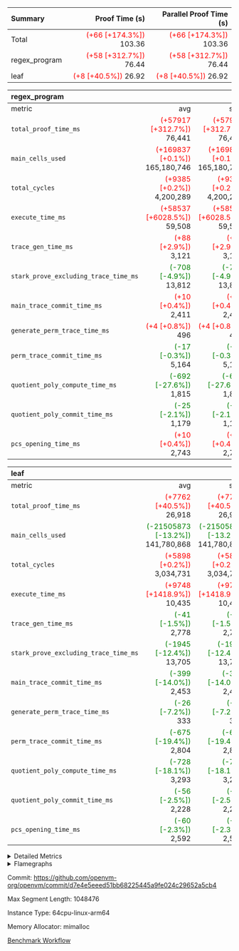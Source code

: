 | Summary | Proof Time (s) | Parallel Proof Time (s) |
|:---|---:|---:|
| Total | <span style='color: red'>(+66 [+174.3%])</span> 103.36 | <span style='color: red'>(+66 [+174.3%])</span> 103.36 |
| regex_program | <span style='color: red'>(+58 [+312.7%])</span> 76.44 | <span style='color: red'>(+58 [+312.7%])</span> 76.44 |
| leaf | <span style='color: red'>(+8 [+40.5%])</span> 26.92 | <span style='color: red'>(+8 [+40.5%])</span> 26.92 |


| regex_program |||||
|:---|---:|---:|---:|---:|
|metric|avg|sum|max|min|
| `total_proof_time_ms ` | <span style='color: red'>(+57917 [+312.7%])</span> 76,441 | <span style='color: red'>(+57917 [+312.7%])</span> 76,441 | <span style='color: red'>(+57917 [+312.7%])</span> 76,441 | <span style='color: red'>(+57917 [+312.7%])</span> 76,441 |
| `main_cells_used     ` | <span style='color: red'>(+169837 [+0.1%])</span> 165,180,746 | <span style='color: red'>(+169837 [+0.1%])</span> 165,180,746 | <span style='color: red'>(+169837 [+0.1%])</span> 165,180,746 | <span style='color: red'>(+169837 [+0.1%])</span> 165,180,746 |
| `total_cycles        ` | <span style='color: red'>(+9385 [+0.2%])</span> 4,200,289 | <span style='color: red'>(+9385 [+0.2%])</span> 4,200,289 | <span style='color: red'>(+9385 [+0.2%])</span> 4,200,289 | <span style='color: red'>(+9385 [+0.2%])</span> 4,200,289 |
| `execute_time_ms     ` | <span style='color: red'>(+58537 [+6028.5%])</span> 59,508 | <span style='color: red'>(+58537 [+6028.5%])</span> 59,508 | <span style='color: red'>(+58537 [+6028.5%])</span> 59,508 | <span style='color: red'>(+58537 [+6028.5%])</span> 59,508 |
| `trace_gen_time_ms   ` | <span style='color: red'>(+88 [+2.9%])</span> 3,121 | <span style='color: red'>(+88 [+2.9%])</span> 3,121 | <span style='color: red'>(+88 [+2.9%])</span> 3,121 | <span style='color: red'>(+88 [+2.9%])</span> 3,121 |
| `stark_prove_excluding_trace_time_ms` | <span style='color: green'>(-708 [-4.9%])</span> 13,812 | <span style='color: green'>(-708 [-4.9%])</span> 13,812 | <span style='color: green'>(-708 [-4.9%])</span> 13,812 | <span style='color: green'>(-708 [-4.9%])</span> 13,812 |
| `main_trace_commit_time_ms` | <span style='color: red'>(+10 [+0.4%])</span> 2,411 | <span style='color: red'>(+10 [+0.4%])</span> 2,411 | <span style='color: red'>(+10 [+0.4%])</span> 2,411 | <span style='color: red'>(+10 [+0.4%])</span> 2,411 |
| `generate_perm_trace_time_ms` | <span style='color: red'>(+4 [+0.8%])</span> 496 | <span style='color: red'>(+4 [+0.8%])</span> 496 | <span style='color: red'>(+4 [+0.8%])</span> 496 | <span style='color: red'>(+4 [+0.8%])</span> 496 |
| `perm_trace_commit_time_ms` | <span style='color: green'>(-17 [-0.3%])</span> 5,164 | <span style='color: green'>(-17 [-0.3%])</span> 5,164 | <span style='color: green'>(-17 [-0.3%])</span> 5,164 | <span style='color: green'>(-17 [-0.3%])</span> 5,164 |
| `quotient_poly_compute_time_ms` | <span style='color: green'>(-692 [-27.6%])</span> 1,815 | <span style='color: green'>(-692 [-27.6%])</span> 1,815 | <span style='color: green'>(-692 [-27.6%])</span> 1,815 | <span style='color: green'>(-692 [-27.6%])</span> 1,815 |
| `quotient_poly_commit_time_ms` | <span style='color: green'>(-25 [-2.1%])</span> 1,179 | <span style='color: green'>(-25 [-2.1%])</span> 1,179 | <span style='color: green'>(-25 [-2.1%])</span> 1,179 | <span style='color: green'>(-25 [-2.1%])</span> 1,179 |
| `pcs_opening_time_ms ` | <span style='color: red'>(+10 [+0.4%])</span> 2,743 | <span style='color: red'>(+10 [+0.4%])</span> 2,743 | <span style='color: red'>(+10 [+0.4%])</span> 2,743 | <span style='color: red'>(+10 [+0.4%])</span> 2,743 |

| leaf |||||
|:---|---:|---:|---:|---:|
|metric|avg|sum|max|min|
| `total_proof_time_ms ` | <span style='color: red'>(+7762 [+40.5%])</span> 26,918 | <span style='color: red'>(+7762 [+40.5%])</span> 26,918 | <span style='color: red'>(+7762 [+40.5%])</span> 26,918 | <span style='color: red'>(+7762 [+40.5%])</span> 26,918 |
| `main_cells_used     ` | <span style='color: green'>(-21505873 [-13.2%])</span> 141,780,868 | <span style='color: green'>(-21505873 [-13.2%])</span> 141,780,868 | <span style='color: green'>(-21505873 [-13.2%])</span> 141,780,868 | <span style='color: green'>(-21505873 [-13.2%])</span> 141,780,868 |
| `total_cycles        ` | <span style='color: red'>(+5898 [+0.2%])</span> 3,034,731 | <span style='color: red'>(+5898 [+0.2%])</span> 3,034,731 | <span style='color: red'>(+5898 [+0.2%])</span> 3,034,731 | <span style='color: red'>(+5898 [+0.2%])</span> 3,034,731 |
| `execute_time_ms     ` | <span style='color: red'>(+9748 [+1418.9%])</span> 10,435 | <span style='color: red'>(+9748 [+1418.9%])</span> 10,435 | <span style='color: red'>(+9748 [+1418.9%])</span> 10,435 | <span style='color: red'>(+9748 [+1418.9%])</span> 10,435 |
| `trace_gen_time_ms   ` | <span style='color: green'>(-41 [-1.5%])</span> 2,778 | <span style='color: green'>(-41 [-1.5%])</span> 2,778 | <span style='color: green'>(-41 [-1.5%])</span> 2,778 | <span style='color: green'>(-41 [-1.5%])</span> 2,778 |
| `stark_prove_excluding_trace_time_ms` | <span style='color: green'>(-1945 [-12.4%])</span> 13,705 | <span style='color: green'>(-1945 [-12.4%])</span> 13,705 | <span style='color: green'>(-1945 [-12.4%])</span> 13,705 | <span style='color: green'>(-1945 [-12.4%])</span> 13,705 |
| `main_trace_commit_time_ms` | <span style='color: green'>(-399 [-14.0%])</span> 2,453 | <span style='color: green'>(-399 [-14.0%])</span> 2,453 | <span style='color: green'>(-399 [-14.0%])</span> 2,453 | <span style='color: green'>(-399 [-14.0%])</span> 2,453 |
| `generate_perm_trace_time_ms` | <span style='color: green'>(-26 [-7.2%])</span> 333 | <span style='color: green'>(-26 [-7.2%])</span> 333 | <span style='color: green'>(-26 [-7.2%])</span> 333 | <span style='color: green'>(-26 [-7.2%])</span> 333 |
| `perm_trace_commit_time_ms` | <span style='color: green'>(-675 [-19.4%])</span> 2,804 | <span style='color: green'>(-675 [-19.4%])</span> 2,804 | <span style='color: green'>(-675 [-19.4%])</span> 2,804 | <span style='color: green'>(-675 [-19.4%])</span> 2,804 |
| `quotient_poly_compute_time_ms` | <span style='color: green'>(-728 [-18.1%])</span> 3,293 | <span style='color: green'>(-728 [-18.1%])</span> 3,293 | <span style='color: green'>(-728 [-18.1%])</span> 3,293 | <span style='color: green'>(-728 [-18.1%])</span> 3,293 |
| `quotient_poly_commit_time_ms` | <span style='color: green'>(-56 [-2.5%])</span> 2,228 | <span style='color: green'>(-56 [-2.5%])</span> 2,228 | <span style='color: green'>(-56 [-2.5%])</span> 2,228 | <span style='color: green'>(-56 [-2.5%])</span> 2,228 |
| `pcs_opening_time_ms ` | <span style='color: green'>(-60 [-2.3%])</span> 2,592 | <span style='color: green'>(-60 [-2.3%])</span> 2,592 | <span style='color: green'>(-60 [-2.3%])</span> 2,592 | <span style='color: green'>(-60 [-2.3%])</span> 2,592 |



<details>
<summary>Detailed Metrics</summary>

| group | num_segments | keygen_time_ms | commit_exe_time_ms |
| --- | --- | --- | --- |
| regex_program | 1 | 640 | 44 | 

| group | air_name | quotient_deg | interactions | constraints |
| --- | --- | --- | --- | --- |
| leaf | AccessAdapterAir<2> | 4 | 5 | 12 | 
| leaf | AccessAdapterAir<4> | 4 | 5 | 12 | 
| leaf | AccessAdapterAir<8> | 4 | 5 | 12 | 
| leaf | FriReducedOpeningAir | 4 | 31 | 53 | 
| leaf | NativePoseidon2Air<BabyBearParameters>, 1> | 4 | 176 | 590 | 
| leaf | PhantomAir | 4 | 3 | 4 | 
| leaf | ProgramAir | 1 | 1 | 4 | 
| leaf | VariableRangeCheckerAir | 1 | 1 | 4 | 
| leaf | VmAirWrapper<BranchNativeAdapterAir, BranchEqualCoreAir<1> | 2 | 11 | 23 | 
| leaf | VmAirWrapper<JalNativeAdapterAir, JalCoreAir> | 4 | 7 | 6 | 
| leaf | VmAirWrapper<NativeAdapterAir<2, 0>, PublicValuesCoreAir> | 4 | 11 | 23 | 
| leaf | VmAirWrapper<NativeAdapterAir<2, 1>, FieldArithmeticCoreAir> | 4 | 15 | 23 | 
| leaf | VmAirWrapper<NativeLoadStoreAdapterAir<1>, NativeLoadStoreCoreAir<1> | 4 | 15 | 20 | 
| leaf | VmAirWrapper<NativeLoadStoreAdapterAir<4>, NativeLoadStoreCoreAir<4> | 4 | 15 | 20 | 
| leaf | VmAirWrapper<NativeVectorizedAdapterAir<4>, FieldExtensionCoreAir> | 4 | 15 | 23 | 
| leaf | VmConnectorAir | 4 | 3 | 8 | 
| leaf | VolatileBoundaryAir | 4 | 4 | 16 | 
| regex_program | AccessAdapterAir<16> | 2 | 5 | 14 | 
| regex_program | AccessAdapterAir<2> | 2 | 5 | 14 | 
| regex_program | AccessAdapterAir<32> | 2 | 5 | 14 | 
| regex_program | AccessAdapterAir<4> | 2 | 5 | 14 | 
| regex_program | AccessAdapterAir<64> | 2 | 5 | 14 | 
| regex_program | AccessAdapterAir<8> | 2 | 5 | 14 | 
| regex_program | BitwiseOperationLookupAir<8> | 2 | 2 | 4 | 
| regex_program | KeccakVmAir | 2 | 321 | 4,571 | 
| regex_program | MemoryMerkleAir<8> | 2 | 4 | 40 | 
| regex_program | PersistentBoundaryAir<8> | 2 | 3 | 6 | 
| regex_program | PhantomAir | 2 | 3 | 5 | 
| regex_program | Poseidon2PeripheryAir<BabyBearParameters>, 1> | 2 | 1 | 286 | 
| regex_program | ProgramAir | 1 | 1 | 4 | 
| regex_program | RangeTupleCheckerAir<2> | 1 | 1 | 4 | 
| regex_program | VariableRangeCheckerAir | 1 | 1 | 4 | 
| regex_program | VmAirWrapper<Rv32BaseAluAdapterAir, BaseAluCoreAir<4, 8> | 2 | 19 | 43 | 
| regex_program | VmAirWrapper<Rv32BaseAluAdapterAir, LessThanCoreAir<4, 8> | 2 | 17 | 39 | 
| regex_program | VmAirWrapper<Rv32BaseAluAdapterAir, ShiftCoreAir<4, 8> | 2 | 23 | 90 | 
| regex_program | VmAirWrapper<Rv32BranchAdapterAir, BranchEqualCoreAir<4> | 2 | 11 | 25 | 
| regex_program | VmAirWrapper<Rv32BranchAdapterAir, BranchLessThanCoreAir<4, 8> | 2 | 13 | 41 | 
| regex_program | VmAirWrapper<Rv32CondRdWriteAdapterAir, Rv32JalLuiCoreAir> | 2 | 10 | 22 | 
| regex_program | VmAirWrapper<Rv32HintStoreAdapterAir, Rv32HintStoreCoreAir> | 2 | 15 | 17 | 
| regex_program | VmAirWrapper<Rv32JalrAdapterAir, Rv32JalrCoreAir> | 2 | 16 | 20 | 
| regex_program | VmAirWrapper<Rv32LoadStoreAdapterAir, LoadSignExtendCoreAir<4, 8> | 2 | 18 | 33 | 
| regex_program | VmAirWrapper<Rv32LoadStoreAdapterAir, LoadStoreCoreAir<4> | 2 | 17 | 38 | 
| regex_program | VmAirWrapper<Rv32MultAdapterAir, DivRemCoreAir<4, 8> | 2 | 25 | 88 | 
| regex_program | VmAirWrapper<Rv32MultAdapterAir, MulHCoreAir<4, 8> | 2 | 24 | 38 | 
| regex_program | VmAirWrapper<Rv32MultAdapterAir, MultiplicationCoreAir<4, 8> | 2 | 19 | 26 | 
| regex_program | VmAirWrapper<Rv32RdWriteAdapterAir, Rv32AuipcCoreAir> | 2 | 11 | 15 | 
| regex_program | VmConnectorAir | 2 | 3 | 9 | 

| group | air_name | dsl_ir | idx | opcode | cells_used |
| --- | --- | --- | --- | --- | --- |
| leaf | <BranchNativeAdapterAir,BranchEqualCoreAir<1>> | AssertEqE | 0 | BNE | 6,348 | 
| leaf | <BranchNativeAdapterAir,BranchEqualCoreAir<1>> | AssertEqEI | 0 | BNE | 92 | 
| leaf | <BranchNativeAdapterAir,BranchEqualCoreAir<1>> | AssertEqF | 0 | BNE | 72,312 | 
| leaf | <BranchNativeAdapterAir,BranchEqualCoreAir<1>> | AssertEqV | 0 | BNE | 36,110 | 
| leaf | <BranchNativeAdapterAir,BranchEqualCoreAir<1>> | AssertEqVI | 0 | BNE | 7,337 | 
| leaf | <BranchNativeAdapterAir,BranchEqualCoreAir<1>> | AssertNonZero | 0 | BEQ | 23 | 
| leaf | <BranchNativeAdapterAir,BranchEqualCoreAir<1>> | IfEq | 0 | BNE | 3,312 | 
| leaf | <BranchNativeAdapterAir,BranchEqualCoreAir<1>> | IfEqI | 0 | BNE | 566,191 | 
| leaf | <BranchNativeAdapterAir,BranchEqualCoreAir<1>> | IfNe | 0 | BEQ | 3,381 | 
| leaf | <BranchNativeAdapterAir,BranchEqualCoreAir<1>> | IfNeI | 0 | BEQ | 3,105 | 
| leaf | <BranchNativeAdapterAir,BranchEqualCoreAir<1>> | ZipFor | 0 | BNE | 13,254,785 | 
| leaf | <JalNativeAdapterAir,JalCoreAir> |  | 0 | JAL | 10 | 
| leaf | <JalNativeAdapterAir,JalCoreAir> | IfEqI | 0 | JAL | 87,280 | 
| leaf | <JalNativeAdapterAir,JalCoreAir> | IfNe | 0 | JAL | 30 | 
| leaf | <JalNativeAdapterAir,JalCoreAir> | ZipFor | 0 | JAL | 348,480 | 
| leaf | <NativeAdapterAir<2, 0>,PublicValuesCoreAir> | Publish | 0 | PUBLISH | 828 | 
| leaf | <NativeAdapterAir<2, 1>,FieldArithmeticCoreAir> |  | 0 | ADD | 30 | 
| leaf | <NativeAdapterAir<2, 1>,FieldArithmeticCoreAir> | AddEFFI | 0 | ADD | 23,280 | 
| leaf | <NativeAdapterAir<2, 1>,FieldArithmeticCoreAir> | AddEFI | 0 | ADD | 25,800 | 
| leaf | <NativeAdapterAir<2, 1>,FieldArithmeticCoreAir> | AddEI | 0 | ADD | 2,780,160 | 
| leaf | <NativeAdapterAir<2, 1>,FieldArithmeticCoreAir> | AddF | 0 | ADD | 94,650 | 
| leaf | <NativeAdapterAir<2, 1>,FieldArithmeticCoreAir> | AddFI | 0 | ADD | 490,860 | 
| leaf | <NativeAdapterAir<2, 1>,FieldArithmeticCoreAir> | AddV | 0 | ADD | 1,379,730 | 
| leaf | <NativeAdapterAir<2, 1>,FieldArithmeticCoreAir> | AddVI | 0 | ADD | 3,119,640 | 
| leaf | <NativeAdapterAir<2, 1>,FieldArithmeticCoreAir> | Alloc | 0 | ADD | 3,443,820 | 
| leaf | <NativeAdapterAir<2, 1>,FieldArithmeticCoreAir> | Alloc | 0 | MUL | 950,910 | 
| leaf | <NativeAdapterAir<2, 1>,FieldArithmeticCoreAir> | CastFV | 0 | ADD | 4,620 | 
| leaf | <NativeAdapterAir<2, 1>,FieldArithmeticCoreAir> | DivEIN | 0 | ADD | 9,000 | 
| leaf | <NativeAdapterAir<2, 1>,FieldArithmeticCoreAir> | DivF | 0 | DIV | 231,840 | 
| leaf | <NativeAdapterAir<2, 1>,FieldArithmeticCoreAir> | DivFIN | 0 | DIV | 5,310 | 
| leaf | <NativeAdapterAir<2, 1>,FieldArithmeticCoreAir> | ImmE | 0 | ADD | 492,360 | 
| leaf | <NativeAdapterAir<2, 1>,FieldArithmeticCoreAir> | ImmF | 0 | ADD | 139,110 | 
| leaf | <NativeAdapterAir<2, 1>,FieldArithmeticCoreAir> | ImmV | 0 | ADD | 171,630 | 
| leaf | <NativeAdapterAir<2, 1>,FieldArithmeticCoreAir> | LoadE | 0 | ADD | 356,580 | 
| leaf | <NativeAdapterAir<2, 1>,FieldArithmeticCoreAir> | LoadE | 0 | MUL | 356,580 | 
| leaf | <NativeAdapterAir<2, 1>,FieldArithmeticCoreAir> | LoadF | 0 | ADD | 464,760 | 
| leaf | <NativeAdapterAir<2, 1>,FieldArithmeticCoreAir> | LoadF | 0 | MUL | 310,410 | 
| leaf | <NativeAdapterAir<2, 1>,FieldArithmeticCoreAir> | LoadHeapPtr | 0 | ADD | 30 | 
| leaf | <NativeAdapterAir<2, 1>,FieldArithmeticCoreAir> | LoadV | 0 | ADD | 1,582,230 | 
| leaf | <NativeAdapterAir<2, 1>,FieldArithmeticCoreAir> | LoadV | 0 | MUL | 1,420,020 | 
| leaf | <NativeAdapterAir<2, 1>,FieldArithmeticCoreAir> | MulEF | 0 | MUL | 123,840 | 
| leaf | <NativeAdapterAir<2, 1>,FieldArithmeticCoreAir> | MulEFI | 0 | MUL | 240,600 | 
| leaf | <NativeAdapterAir<2, 1>,FieldArithmeticCoreAir> | MulEI | 0 | ADD | 599,880 | 
| leaf | <NativeAdapterAir<2, 1>,FieldArithmeticCoreAir> | MulF | 0 | MUL | 1,024,410 | 
| leaf | <NativeAdapterAir<2, 1>,FieldArithmeticCoreAir> | MulFI | 0 | MUL | 90,300 | 
| leaf | <NativeAdapterAir<2, 1>,FieldArithmeticCoreAir> | MulVI | 0 | MUL | 373,320 | 
| leaf | <NativeAdapterAir<2, 1>,FieldArithmeticCoreAir> | NegE | 0 | MUL | 12,840 | 
| leaf | <NativeAdapterAir<2, 1>,FieldArithmeticCoreAir> | StoreE | 0 | ADD | 303,660 | 
| leaf | <NativeAdapterAir<2, 1>,FieldArithmeticCoreAir> | StoreE | 0 | MUL | 303,660 | 
| leaf | <NativeAdapterAir<2, 1>,FieldArithmeticCoreAir> | StoreF | 0 | ADD | 31,680 | 
| leaf | <NativeAdapterAir<2, 1>,FieldArithmeticCoreAir> | StoreF | 0 | MUL | 19,080 | 
| leaf | <NativeAdapterAir<2, 1>,FieldArithmeticCoreAir> | StoreHeapPtr | 0 | ADD | 30 | 
| leaf | <NativeAdapterAir<2, 1>,FieldArithmeticCoreAir> | StoreV | 0 | ADD | 471,570 | 
| leaf | <NativeAdapterAir<2, 1>,FieldArithmeticCoreAir> | StoreV | 0 | MUL | 319,290 | 
| leaf | <NativeAdapterAir<2, 1>,FieldArithmeticCoreAir> | SubEF | 0 | ADD | 645,480 | 
| leaf | <NativeAdapterAir<2, 1>,FieldArithmeticCoreAir> | SubEF | 0 | SUB | 215,160 | 
| leaf | <NativeAdapterAir<2, 1>,FieldArithmeticCoreAir> | SubEFI | 0 | ADD | 286,320 | 
| leaf | <NativeAdapterAir<2, 1>,FieldArithmeticCoreAir> | SubEI | 0 | ADD | 18,000 | 
| leaf | <NativeAdapterAir<2, 1>,FieldArithmeticCoreAir> | SubFI | 0 | SUB | 89,490 | 
| leaf | <NativeAdapterAir<2, 1>,FieldArithmeticCoreAir> | SubV | 0 | SUB | 212,490 | 
| leaf | <NativeAdapterAir<2, 1>,FieldArithmeticCoreAir> | SubVI | 0 | SUB | 31,590 | 
| leaf | <NativeAdapterAir<2, 1>,FieldArithmeticCoreAir> | SubVIN | 0 | SUB | 26,460 | 
| leaf | <NativeAdapterAir<2, 1>,FieldArithmeticCoreAir> | UnsafeCastVF | 0 | ADD | 4,110 | 
| leaf | <NativeAdapterAir<2, 1>,FieldArithmeticCoreAir> | ZipFor | 0 | ADD | 18,206,820 | 
| leaf | <NativeLoadStoreAdapterAir<1>,NativeLoadStoreCoreAir<1>> | LoadF | 0 | LOADW | 755,850 | 
| leaf | <NativeLoadStoreAdapterAir<1>,NativeLoadStoreCoreAir<1>> | LoadV | 0 | LOADW | 3,918,575 | 
| leaf | <NativeLoadStoreAdapterAir<1>,NativeLoadStoreCoreAir<1>> | StoreF | 0 | STOREW | 233,575 | 
| leaf | <NativeLoadStoreAdapterAir<1>,NativeLoadStoreCoreAir<1>> | StoreHintWord | 0 | HINT_STOREW | 12,472,550 | 
| leaf | <NativeLoadStoreAdapterAir<1>,NativeLoadStoreCoreAir<1>> | StoreV | 0 | STOREW | 1,646,750 | 
| leaf | <NativeLoadStoreAdapterAir<4>,NativeLoadStoreCoreAir<4>> | LoadE | 0 | LOADW | 1,343,680 | 
| leaf | <NativeLoadStoreAdapterAir<4>,NativeLoadStoreCoreAir<4>> | StoreE | 0 | STOREW | 533,460 | 
| leaf | <NativeVectorizedAdapterAir<4>,FieldExtensionCoreAir> | AddE | 0 | FE4ADD | 1,902,280 | 
| leaf | <NativeVectorizedAdapterAir<4>,FieldExtensionCoreAir> | DivE | 0 | BBE4DIV | 321,360 | 
| leaf | <NativeVectorizedAdapterAir<4>,FieldExtensionCoreAir> | DivEIN | 0 | BBE4DIV | 3,000 | 
| leaf | <NativeVectorizedAdapterAir<4>,FieldExtensionCoreAir> | MulE | 0 | BBE4MUL | 1,830,200 | 
| leaf | <NativeVectorizedAdapterAir<4>,FieldExtensionCoreAir> | MulEI | 0 | BBE4MUL | 199,960 | 
| leaf | <NativeVectorizedAdapterAir<4>,FieldExtensionCoreAir> | SubE | 0 | FE4SUB | 668,920 | 
| leaf | FriReducedOpeningAir | FriReducedOpening | 0 | FRI_REDUCED_OPENING | 14,517,048 | 
| leaf | PhantomAir | CT-ExtractPublicValuesCommit | 0 | PHANTOM | 12 | 
| leaf | PhantomAir | CT-InitializePcsConst | 0 | PHANTOM | 12 | 
| leaf | PhantomAir | CT-ReadProofsFromInput | 0 | PHANTOM | 12 | 
| leaf | PhantomAir | CT-VerifyProofs | 0 | PHANTOM | 12 | 
| leaf | PhantomAir | CT-cache-generator-powers | 0 | PHANTOM | 4,032 | 
| leaf | PhantomAir | CT-compute-reduced-opening | 0 | PHANTOM | 4,032 | 
| leaf | PhantomAir | CT-exp-reverse-bits-len | 0 | PHANTOM | 55,440 | 
| leaf | PhantomAir | CT-single-reduced-opening-eval | 0 | PHANTOM | 85,176 | 
| leaf | PhantomAir | CT-stage-c-build-rounds | 0 | PHANTOM | 12 | 
| leaf | PhantomAir | CT-stage-d-verifier-verify | 0 | PHANTOM | 12 | 
| leaf | PhantomAir | CT-stage-d-verify-pcs | 0 | PHANTOM | 12 | 
| leaf | PhantomAir | CT-stage-e-verify-constraints | 0 | PHANTOM | 12 | 
| leaf | PhantomAir | CT-verify-batch | 0 | PHANTOM | 4,032 | 
| leaf | PhantomAir | CT-verify-batch-ext | 0 | PHANTOM | 10,584 | 
| leaf | PhantomAir | CT-verify-query | 0 | PHANTOM | 504 | 
| leaf | PhantomAir | HintBitsF | 0 | PHANTOM | 918 | 
| leaf | PhantomAir | HintInputVec | 0 | PHANTOM | 154,200 | 
| leaf | VerifyBatchAir | Poseidon2CompressBabyBear | 0 | COMP_POS2 | 10,773 | 
| leaf | VerifyBatchAir | Poseidon2PermuteBabyBear | 0 | PERM_POS2 | 22,743 | 
| leaf | VerifyBatchAir | VerifyBatchExt | 0 | VERIFY_BATCH | 4,926,852 | 
| leaf | VerifyBatchAir | VerifyBatchFelt | 0 | VERIFY_BATCH | 17,294,256 | 

| group | air_name | dsl_ir | opcode | segment | cells_used |
| --- | --- | --- | --- | --- | --- |
| regex_program | <Rv32BaseAluAdapterAir,BaseAluCoreAir<4, 8>> |  | ADD | 0 | 36,618,768 | 
| regex_program | <Rv32BaseAluAdapterAir,BaseAluCoreAir<4, 8>> |  | AND | 0 | 1,912,104 | 
| regex_program | <Rv32BaseAluAdapterAir,BaseAluCoreAir<4, 8>> |  | OR | 0 | 847,584 | 
| regex_program | <Rv32BaseAluAdapterAir,BaseAluCoreAir<4, 8>> |  | SUB | 0 | 1,532,952 | 
| regex_program | <Rv32BaseAluAdapterAir,BaseAluCoreAir<4, 8>> |  | XOR | 0 | 344,232 | 
| regex_program | <Rv32BaseAluAdapterAir,LessThanCoreAir<4, 8>> |  | SLT | 0 | 185 | 
| regex_program | <Rv32BaseAluAdapterAir,LessThanCoreAir<4, 8>> |  | SLTU | 0 | 1,237,798 | 
| regex_program | <Rv32BaseAluAdapterAir,ShiftCoreAir<4, 8>> |  | SLL | 0 | 11,318,044 | 
| regex_program | <Rv32BaseAluAdapterAir,ShiftCoreAir<4, 8>> |  | SRA | 0 | 53 | 
| regex_program | <Rv32BaseAluAdapterAir,ShiftCoreAir<4, 8>> |  | SRL | 0 | 269,770 | 
| regex_program | <Rv32BranchAdapterAir,BranchEqualCoreAir<4>> |  | BEQ | 0 | 4,880,538 | 
| regex_program | <Rv32BranchAdapterAir,BranchEqualCoreAir<4>> |  | BNE | 0 | 2,691,832 | 
| regex_program | <Rv32BranchAdapterAir,BranchLessThanCoreAir<4, 8>> |  | BGE | 0 | 9,408 | 
| regex_program | <Rv32BranchAdapterAir,BranchLessThanCoreAir<4, 8>> |  | BGEU | 0 | 3,890,944 | 
| regex_program | <Rv32BranchAdapterAir,BranchLessThanCoreAir<4, 8>> |  | BLT | 0 | 164,512 | 
| regex_program | <Rv32BranchAdapterAir,BranchLessThanCoreAir<4, 8>> |  | BLTU | 0 | 2,273,600 | 
| regex_program | <Rv32CondRdWriteAdapterAir,Rv32JalLuiCoreAir> |  | JAL | 0 | 1,190,322 | 
| regex_program | <Rv32CondRdWriteAdapterAir,Rv32JalLuiCoreAir> |  | LUI | 0 | 800,964 | 
| regex_program | <Rv32HintStoreAdapterAir,Rv32HintStoreCoreAir> |  | HINT_STOREW | 0 | 331,942 | 
| regex_program | <Rv32JalrAdapterAir,Rv32JalrCoreAir> |  | JALR | 0 | 3,652,404 | 
| regex_program | <Rv32LoadStoreAdapterAir,LoadSignExtendCoreAir<4, 8>> |  | LOADB | 0 | 24,255 | 
| regex_program | <Rv32LoadStoreAdapterAir,LoadSignExtendCoreAir<4, 8>> |  | LOADH | 0 | 280 | 
| regex_program | <Rv32LoadStoreAdapterAir,LoadStoreCoreAir<4>> |  | LOADBU | 0 | 1,093,200 | 
| regex_program | <Rv32LoadStoreAdapterAir,LoadStoreCoreAir<4>> |  | LOADHU | 0 | 3,800 | 
| regex_program | <Rv32LoadStoreAdapterAir,LoadStoreCoreAir<4>> |  | LOADW | 0 | 45,715,640 | 
| regex_program | <Rv32LoadStoreAdapterAir,LoadStoreCoreAir<4>> |  | STOREB | 0 | 509,480 | 
| regex_program | <Rv32LoadStoreAdapterAir,LoadStoreCoreAir<4>> |  | STOREH | 0 | 402,960 | 
| regex_program | <Rv32LoadStoreAdapterAir,LoadStoreCoreAir<4>> |  | STOREW | 0 | 30,916,880 | 
| regex_program | <Rv32MultAdapterAir,DivRemCoreAir<4, 8>> |  | DIVU | 0 | 6,498 | 
| regex_program | <Rv32MultAdapterAir,MulHCoreAir<4, 8>> |  | MULHU | 0 | 9,516 | 
| regex_program | <Rv32MultAdapterAir,MultiplicationCoreAir<4, 8>> |  | MUL | 0 | 1,614,697 | 
| regex_program | <Rv32RdWriteAdapterAir,Rv32AuipcCoreAir> |  | AUIPC | 0 | 830,676 | 
| regex_program | KeccakVmAir |  | KECCAK256 | 0 | 75,936 | 
| regex_program | PhantomAir |  | PHANTOM | 0 | 1,734 | 

| group | air_name | idx | rows | prep_cols | perm_cols | main_cols | cells |
| --- | --- | --- | --- | --- | --- | --- | --- |
| leaf | AccessAdapterAir<2> | 0 | 1,048,576 |  | 16 | 11 | 28,311,552 | 
| leaf | AccessAdapterAir<4> | 0 | 524,288 |  | 16 | 13 | 15,204,352 | 
| leaf | AccessAdapterAir<8> | 0 | 512 |  | 16 | 17 | 16,896 | 
| leaf | FriReducedOpeningAir | 0 | 1,048,576 |  | 36 | 26 | 65,011,712 | 
| leaf | NativePoseidon2Air<BabyBearParameters>, 1> | 0 | 65,536 |  | 356 | 399 | 49,479,680 | 
| leaf | PhantomAir | 0 | 65,536 |  | 8 | 6 | 917,504 | 
| leaf | ProgramAir | 0 | 262,144 |  | 8 | 10 | 4,718,592 | 
| leaf | VariableRangeCheckerAir | 0 | 262,144 | 2 | 8 | 1 | 2,359,296 | 
| leaf | VmAirWrapper<BranchNativeAdapterAir, BranchEqualCoreAir<1> | 0 | 1,048,576 |  | 28 | 23 | 53,477,376 | 
| leaf | VmAirWrapper<JalNativeAdapterAir, JalCoreAir> | 0 | 65,536 |  | 12 | 10 | 1,441,792 | 
| leaf | VmAirWrapper<NativeAdapterAir<2, 0>, PublicValuesCoreAir> | 0 | 64 |  | 16 | 23 | 2,496 | 
| leaf | VmAirWrapper<NativeAdapterAir<2, 1>, FieldArithmeticCoreAir> | 0 | 2,097,152 |  | 20 | 30 | 104,857,600 | 
| leaf | VmAirWrapper<NativeLoadStoreAdapterAir<1>, NativeLoadStoreCoreAir<1> | 0 | 1,048,576 |  | 36 | 25 | 63,963,136 | 
| leaf | VmAirWrapper<NativeLoadStoreAdapterAir<4>, NativeLoadStoreCoreAir<4> | 0 | 65,536 |  | 36 | 34 | 4,587,520 | 
| leaf | VmAirWrapper<NativeVectorizedAdapterAir<4>, FieldExtensionCoreAir> | 0 | 131,072 |  | 20 | 40 | 7,864,320 | 
| leaf | VmConnectorAir | 0 | 2 | 1 | 8 | 4 | 24 | 
| leaf | VolatileBoundaryAir | 0 | 1,048,576 |  | 8 | 11 | 19,922,944 | 

| group | air_name | segment | rows | prep_cols | perm_cols | main_cols | cells |
| --- | --- | --- | --- | --- | --- | --- | --- |
| regex_program | AccessAdapterAir<2> | 0 | 64 |  | 24 | 11 | 2,240 | 
| regex_program | AccessAdapterAir<4> | 0 | 32 |  | 24 | 13 | 1,184 | 
| regex_program | AccessAdapterAir<8> | 0 | 131,072 |  | 24 | 17 | 5,373,952 | 
| regex_program | BitwiseOperationLookupAir<8> | 0 | 65,536 | 3 | 8 | 2 | 655,360 | 
| regex_program | KeccakVmAir | 0 | 32 |  | 1,288 | 3,164 | 142,464 | 
| regex_program | MemoryMerkleAir<8> | 0 | 131,072 |  | 20 | 32 | 6,815,744 | 
| regex_program | PersistentBoundaryAir<8> | 0 | 131,072 |  | 12 | 20 | 4,194,304 | 
| regex_program | PhantomAir | 0 | 512 |  | 12 | 6 | 9,216 | 
| regex_program | Poseidon2PeripheryAir<BabyBearParameters>, 1> | 0 | 16,384 |  | 8 | 300 | 5,046,272 | 
| regex_program | ProgramAir | 0 | 131,072 |  | 8 | 10 | 2,359,296 | 
| regex_program | RangeTupleCheckerAir<2> | 0 | 524,288 | 2 | 8 | 1 | 4,718,592 | 
| regex_program | VariableRangeCheckerAir | 0 | 262,144 | 2 | 8 | 1 | 2,359,296 | 
| regex_program | VmAirWrapper<Rv32BaseAluAdapterAir, BaseAluCoreAir<4, 8> | 0 | 2,097,152 |  | 80 | 36 | 243,269,632 | 
| regex_program | VmAirWrapper<Rv32BaseAluAdapterAir, LessThanCoreAir<4, 8> | 0 | 65,536 |  | 40 | 37 | 5,046,272 | 
| regex_program | VmAirWrapper<Rv32BaseAluAdapterAir, ShiftCoreAir<4, 8> | 0 | 262,144 |  | 52 | 53 | 27,525,120 | 
| regex_program | VmAirWrapper<Rv32BranchAdapterAir, BranchEqualCoreAir<4> | 0 | 524,288 |  | 48 | 26 | 38,797,312 | 
| regex_program | VmAirWrapper<Rv32BranchAdapterAir, BranchLessThanCoreAir<4, 8> | 0 | 262,144 |  | 56 | 32 | 23,068,672 | 
| regex_program | VmAirWrapper<Rv32CondRdWriteAdapterAir, Rv32JalLuiCoreAir> | 0 | 131,072 |  | 44 | 18 | 8,126,464 | 
| regex_program | VmAirWrapper<Rv32HintStoreAdapterAir, Rv32HintStoreCoreAir> | 0 | 16,384 |  | 36 | 26 | 1,015,808 | 
| regex_program | VmAirWrapper<Rv32JalrAdapterAir, Rv32JalrCoreAir> | 0 | 131,072 |  | 36 | 28 | 8,388,608 | 
| regex_program | VmAirWrapper<Rv32LoadStoreAdapterAir, LoadSignExtendCoreAir<4, 8> | 0 | 1,024 |  | 76 | 35 | 113,664 | 
| regex_program | VmAirWrapper<Rv32LoadStoreAdapterAir, LoadStoreCoreAir<4> | 0 | 2,097,152 |  | 72 | 40 | 234,881,024 | 
| regex_program | VmAirWrapper<Rv32MultAdapterAir, DivRemCoreAir<4, 8> | 0 | 128 |  | 104 | 57 | 20,608 | 
| regex_program | VmAirWrapper<Rv32MultAdapterAir, MulHCoreAir<4, 8> | 0 | 256 |  | 100 | 39 | 35,584 | 
| regex_program | VmAirWrapper<Rv32MultAdapterAir, MultiplicationCoreAir<4, 8> | 0 | 65,536 |  | 80 | 31 | 7,274,496 | 
| regex_program | VmAirWrapper<Rv32RdWriteAdapterAir, Rv32AuipcCoreAir> | 0 | 65,536 |  | 28 | 21 | 3,211,264 | 
| regex_program | VmConnectorAir | 0 | 2 | 1 | 12 | 4 | 32 | 

| group | chip_name | idx | rows_used |
| --- | --- | --- | --- |
| leaf | <BranchNativeAdapterAir,BranchEqualCoreAir<1>> | 0 | 606,652 | 
| leaf | <JalNativeAdapterAir,JalCoreAir> | 0 | 43,580 | 
| leaf | <NativeAdapterAir<2, 0>,PublicValuesCoreAir> | 0 | 36 | 
| leaf | <NativeAdapterAir<2, 1>,FieldArithmeticCoreAir> | 0 | 1,383,449 | 
| leaf | <NativeLoadStoreAdapterAir<1>,NativeLoadStoreCoreAir<1>> | 0 | 761,092 | 
| leaf | <NativeLoadStoreAdapterAir<4>,NativeLoadStoreCoreAir<4>> | 0 | 55,210 | 
| leaf | <NativeVectorizedAdapterAir<4>,FieldExtensionCoreAir> | 0 | 123,143 | 
| leaf | AccessAdapter<2> | 0 | 664,254 | 
| leaf | AccessAdapter<4> | 0 | 326,626 | 
| leaf | AccessAdapter<8> | 0 | 336 | 
| leaf | Boundary | 0 | 990,486 | 
| leaf | FriReducedOpeningAir | 0 | 558,348 | 
| leaf | PhantomAir | 0 | 53,169 | 
| leaf | ProgramChip | 0 | 250,786 | 
| leaf | VariableRangeCheckerAir | 0 | 262,144 | 
| leaf | VerifyBatchAir | 0 | 55,776 | 
| leaf | VmConnectorAir | 0 | 2 | 

| group | chip_name | segment | rows_used |
| --- | --- | --- | --- |
| regex_program | <Rv32BaseAluAdapterAir,BaseAluCoreAir<4, 8>> | 0 | 1,145,990 | 
| regex_program | <Rv32BaseAluAdapterAir,LessThanCoreAir<4, 8>> | 0 | 33,459 | 
| regex_program | <Rv32BaseAluAdapterAir,ShiftCoreAir<4, 8>> | 0 | 218,639 | 
| regex_program | <Rv32BranchAdapterAir,BranchEqualCoreAir<4>> | 0 | 291,245 | 
| regex_program | <Rv32BranchAdapterAir,BranchLessThanCoreAir<4, 8>> | 0 | 198,077 | 
| regex_program | <Rv32CondRdWriteAdapterAir,Rv32JalLuiCoreAir> | 0 | 110,627 | 
| regex_program | <Rv32HintStoreAdapterAir,Rv32HintStoreCoreAir> | 0 | 12,767 | 
| regex_program | <Rv32JalrAdapterAir,Rv32JalrCoreAir> | 0 | 130,443 | 
| regex_program | <Rv32LoadStoreAdapterAir,LoadSignExtendCoreAir<4, 8>> | 0 | 701 | 
| regex_program | <Rv32LoadStoreAdapterAir,LoadStoreCoreAir<4>> | 0 | 1,966,049 | 
| regex_program | <Rv32MultAdapterAir,DivRemCoreAir<4, 8>> | 0 | 114 | 
| regex_program | <Rv32MultAdapterAir,MulHCoreAir<4, 8>> | 0 | 244 | 
| regex_program | <Rv32MultAdapterAir,MultiplicationCoreAir<4, 8>> | 0 | 52,087 | 
| regex_program | <Rv32RdWriteAdapterAir,Rv32AuipcCoreAir> | 0 | 39,557 | 
| regex_program | AccessAdapter<2> | 0 | 42 | 
| regex_program | AccessAdapter<4> | 0 | 22 | 
| regex_program | AccessAdapter<8> | 0 | 69,206 | 
| regex_program | Arc<BabyBearParameters>, 1> | 0 | 13,953 | 
| regex_program | BitwiseOperationLookupAir<8> | 0 | 65,536 | 
| regex_program | Boundary | 0 | 69,206 | 
| regex_program | KeccakVmAir | 0 | 24 | 
| regex_program | Merkle | 0 | 70,392 | 
| regex_program | PhantomAir | 0 | 289 | 
| regex_program | ProgramChip | 0 | 89,891 | 
| regex_program | RangeTupleCheckerAir<2> | 0 | 524,288 | 
| regex_program | VariableRangeCheckerAir | 0 | 262,144 | 
| regex_program | VmConnectorAir | 0 | 2 | 

| group | dsl_ir | idx | opcode | frequency |
| --- | --- | --- | --- | --- |
| leaf |  | 0 | ADD | 2 | 
| leaf |  | 0 | JAL | 1 | 
| leaf | AddE | 0 | FE4ADD | 47,557 | 
| leaf | AddEFFI | 0 | ADD | 776 | 
| leaf | AddEFI | 0 | ADD | 860 | 
| leaf | AddEI | 0 | ADD | 92,672 | 
| leaf | AddF | 0 | ADD | 3,155 | 
| leaf | AddFI | 0 | ADD | 16,362 | 
| leaf | AddV | 0 | ADD | 45,991 | 
| leaf | AddVI | 0 | ADD | 103,988 | 
| leaf | Alloc | 0 | ADD | 114,794 | 
| leaf | Alloc | 0 | MUL | 31,697 | 
| leaf | AssertEqE | 0 | BNE | 276 | 
| leaf | AssertEqEI | 0 | BNE | 4 | 
| leaf | AssertEqF | 0 | BNE | 3,144 | 
| leaf | AssertEqV | 0 | BNE | 1,570 | 
| leaf | AssertEqVI | 0 | BNE | 319 | 
| leaf | AssertNonZero | 0 | BEQ | 1 | 
| leaf | CT-ExtractPublicValuesCommit | 0 | PHANTOM | 2 | 
| leaf | CT-InitializePcsConst | 0 | PHANTOM | 2 | 
| leaf | CT-ReadProofsFromInput | 0 | PHANTOM | 2 | 
| leaf | CT-VerifyProofs | 0 | PHANTOM | 2 | 
| leaf | CT-cache-generator-powers | 0 | PHANTOM | 672 | 
| leaf | CT-compute-reduced-opening | 0 | PHANTOM | 672 | 
| leaf | CT-exp-reverse-bits-len | 0 | PHANTOM | 9,240 | 
| leaf | CT-single-reduced-opening-eval | 0 | PHANTOM | 14,196 | 
| leaf | CT-stage-c-build-rounds | 0 | PHANTOM | 2 | 
| leaf | CT-stage-d-verifier-verify | 0 | PHANTOM | 2 | 
| leaf | CT-stage-d-verify-pcs | 0 | PHANTOM | 2 | 
| leaf | CT-stage-e-verify-constraints | 0 | PHANTOM | 2 | 
| leaf | CT-verify-batch | 0 | PHANTOM | 672 | 
| leaf | CT-verify-batch-ext | 0 | PHANTOM | 1,764 | 
| leaf | CT-verify-query | 0 | PHANTOM | 84 | 
| leaf | CastFV | 0 | ADD | 154 | 
| leaf | DivE | 0 | BBE4DIV | 8,034 | 
| leaf | DivEIN | 0 | ADD | 300 | 
| leaf | DivEIN | 0 | BBE4DIV | 75 | 
| leaf | DivF | 0 | DIV | 7,728 | 
| leaf | DivFIN | 0 | DIV | 177 | 
| leaf | FriReducedOpening | 0 | FRI_REDUCED_OPENING | 7,098 | 
| leaf | HintBitsF | 0 | PHANTOM | 153 | 
| leaf | HintInputVec | 0 | PHANTOM | 25,700 | 
| leaf | IfEq | 0 | BNE | 144 | 
| leaf | IfEqI | 0 | BNE | 24,617 | 
| leaf | IfEqI | 0 | JAL | 8,728 | 
| leaf | IfNe | 0 | BEQ | 147 | 
| leaf | IfNe | 0 | JAL | 3 | 
| leaf | IfNeI | 0 | BEQ | 135 | 
| leaf | ImmE | 0 | ADD | 16,412 | 
| leaf | ImmF | 0 | ADD | 4,637 | 
| leaf | ImmV | 0 | ADD | 5,721 | 
| leaf | LoadE | 0 | ADD | 11,886 | 
| leaf | LoadE | 0 | LOADW | 39,520 | 
| leaf | LoadE | 0 | MUL | 11,886 | 
| leaf | LoadF | 0 | ADD | 15,492 | 
| leaf | LoadF | 0 | LOADW | 30,234 | 
| leaf | LoadF | 0 | MUL | 10,347 | 
| leaf | LoadHeapPtr | 0 | ADD | 1 | 
| leaf | LoadV | 0 | ADD | 52,741 | 
| leaf | LoadV | 0 | LOADW | 156,743 | 
| leaf | LoadV | 0 | MUL | 47,334 | 
| leaf | MulE | 0 | BBE4MUL | 45,755 | 
| leaf | MulEF | 0 | MUL | 4,128 | 
| leaf | MulEFI | 0 | MUL | 8,020 | 
| leaf | MulEI | 0 | ADD | 19,996 | 
| leaf | MulEI | 0 | BBE4MUL | 4,999 | 
| leaf | MulF | 0 | MUL | 34,147 | 
| leaf | MulFI | 0 | MUL | 3,010 | 
| leaf | MulVI | 0 | MUL | 12,444 | 
| leaf | NegE | 0 | MUL | 428 | 
| leaf | Poseidon2CompressBabyBear | 0 | COMP_POS2 | 27 | 
| leaf | Poseidon2PermuteBabyBear | 0 | PERM_POS2 | 57 | 
| leaf | Publish | 0 | PUBLISH | 36 | 
| leaf | StoreE | 0 | ADD | 10,122 | 
| leaf | StoreE | 0 | MUL | 10,122 | 
| leaf | StoreE | 0 | STOREW | 15,690 | 
| leaf | StoreF | 0 | ADD | 1,056 | 
| leaf | StoreF | 0 | MUL | 636 | 
| leaf | StoreF | 0 | STOREW | 9,343 | 
| leaf | StoreHeapPtr | 0 | ADD | 1 | 
| leaf | StoreHintWord | 0 | HINT_STOREW | 498,902 | 
| leaf | StoreV | 0 | ADD | 15,719 | 
| leaf | StoreV | 0 | MUL | 10,643 | 
| leaf | StoreV | 0 | STOREW | 65,870 | 
| leaf | SubE | 0 | FE4SUB | 16,723 | 
| leaf | SubEF | 0 | ADD | 21,516 | 
| leaf | SubEF | 0 | SUB | 7,172 | 
| leaf | SubEFI | 0 | ADD | 9,544 | 
| leaf | SubEI | 0 | ADD | 600 | 
| leaf | SubFI | 0 | SUB | 2,983 | 
| leaf | SubV | 0 | SUB | 7,083 | 
| leaf | SubVI | 0 | SUB | 1,053 | 
| leaf | SubVIN | 0 | SUB | 882 | 
| leaf | UnsafeCastVF | 0 | ADD | 137 | 
| leaf | VerifyBatchExt | 0 | VERIFY_BATCH | 882 | 
| leaf | VerifyBatchFelt | 0 | VERIFY_BATCH | 336 | 
| leaf | ZipFor | 0 | ADD | 606,894 | 
| leaf | ZipFor | 0 | BNE | 576,295 | 
| leaf | ZipFor | 0 | JAL | 34,848 | 

| group | dsl_ir | opcode | segment | frequency |
| --- | --- | --- | --- | --- |
| regex_program |  | ADD | 0 | 1,017,188 | 
| regex_program |  | AND | 0 | 53,114 | 
| regex_program |  | AUIPC | 0 | 39,557 | 
| regex_program |  | BEQ | 0 | 187,713 | 
| regex_program |  | BGE | 0 | 294 | 
| regex_program |  | BGEU | 0 | 121,592 | 
| regex_program |  | BLT | 0 | 5,141 | 
| regex_program |  | BLTU | 0 | 71,050 | 
| regex_program |  | BNE | 0 | 103,532 | 
| regex_program |  | DIVU | 0 | 114 | 
| regex_program |  | HINT_STOREW | 0 | 12,767 | 
| regex_program |  | JAL | 0 | 66,129 | 
| regex_program |  | JALR | 0 | 130,443 | 
| regex_program |  | KECCAK256 | 0 | 1 | 
| regex_program |  | LOADB | 0 | 693 | 
| regex_program |  | LOADBU | 0 | 27,330 | 
| regex_program |  | LOADH | 0 | 8 | 
| regex_program |  | LOADHU | 0 | 95 | 
| regex_program |  | LOADW | 0 | 1,142,891 | 
| regex_program |  | LUI | 0 | 44,498 | 
| regex_program |  | MUL | 0 | 52,087 | 
| regex_program |  | MULHU | 0 | 244 | 
| regex_program |  | OR | 0 | 23,544 | 
| regex_program |  | PHANTOM | 0 | 289 | 
| regex_program |  | SLL | 0 | 213,548 | 
| regex_program |  | SLT | 0 | 5 | 
| regex_program |  | SLTU | 0 | 33,454 | 
| regex_program |  | SRA | 0 | 1 | 
| regex_program |  | SRL | 0 | 5,090 | 
| regex_program |  | STOREB | 0 | 12,737 | 
| regex_program |  | STOREH | 0 | 10,074 | 
| regex_program |  | STOREW | 0 | 772,922 | 
| regex_program |  | SUB | 0 | 42,582 | 
| regex_program |  | XOR | 0 | 9,562 | 

| group | idx | trace_gen_time_ms | total_proof_time_ms | total_cycles | total_cells | stark_prove_excluding_trace_time_ms | quotient_poly_compute_time_ms | quotient_poly_commit_time_ms | perm_trace_commit_time_ms | pcs_opening_time_ms | main_trace_commit_time_ms | main_cells_used | generate_perm_trace_time_ms | execute_time_ms |
| --- | --- | --- | --- | --- | --- | --- | --- | --- | --- | --- | --- | --- | --- | --- |
| leaf | 0 | 2,778 | 26,918 | 3,034,731 | 422,136,792 | 13,705 | 3,293 | 2,228 | 2,804 | 2,592 | 2,453 | 141,780,868 | 333 | 10,435 | 

| group | segment | trace_gen_time_ms | total_proof_time_ms | total_cycles | total_cells | stark_prove_excluding_trace_time_ms | quotient_poly_compute_time_ms | quotient_poly_commit_time_ms | perm_trace_commit_time_ms | pcs_opening_time_ms | main_trace_commit_time_ms | main_cells_used | generate_perm_trace_time_ms | execute_time_ms |
| --- | --- | --- | --- | --- | --- | --- | --- | --- | --- | --- | --- | --- | --- | --- |
| regex_program | 0 | 3,121 | 76,441 | 4,200,289 | 632,452,480 | 13,812 | 1,815 | 1,179 | 5,164 | 2,743 | 2,411 | 165,180,746 | 496 | 59,508 | 

</details>


<details>
<summary>Flamegraphs</summary>

[![](https://openvm-public-data-sandbox-us-east-1.s3.us-east-1.amazonaws.com/benchmark/github/flamegraphs/d7e4e5eeed51bb68225445a9fe024c29652a5cb4/regex-d7e4e5eeed51bb68225445a9fe024c29652a5cb4-leaf.dsl_ir.opcode.air_name.cells_used.reverse.svg)](https://openvm-public-data-sandbox-us-east-1.s3.us-east-1.amazonaws.com/benchmark/github/flamegraphs/d7e4e5eeed51bb68225445a9fe024c29652a5cb4/regex-d7e4e5eeed51bb68225445a9fe024c29652a5cb4-leaf.dsl_ir.opcode.air_name.cells_used.reverse.svg)
[![](https://openvm-public-data-sandbox-us-east-1.s3.us-east-1.amazonaws.com/benchmark/github/flamegraphs/d7e4e5eeed51bb68225445a9fe024c29652a5cb4/regex-d7e4e5eeed51bb68225445a9fe024c29652a5cb4-leaf.dsl_ir.opcode.air_name.cells_used.svg)](https://openvm-public-data-sandbox-us-east-1.s3.us-east-1.amazonaws.com/benchmark/github/flamegraphs/d7e4e5eeed51bb68225445a9fe024c29652a5cb4/regex-d7e4e5eeed51bb68225445a9fe024c29652a5cb4-leaf.dsl_ir.opcode.air_name.cells_used.svg)
[![](https://openvm-public-data-sandbox-us-east-1.s3.us-east-1.amazonaws.com/benchmark/github/flamegraphs/d7e4e5eeed51bb68225445a9fe024c29652a5cb4/regex-d7e4e5eeed51bb68225445a9fe024c29652a5cb4-leaf.dsl_ir.opcode.frequency.reverse.svg)](https://openvm-public-data-sandbox-us-east-1.s3.us-east-1.amazonaws.com/benchmark/github/flamegraphs/d7e4e5eeed51bb68225445a9fe024c29652a5cb4/regex-d7e4e5eeed51bb68225445a9fe024c29652a5cb4-leaf.dsl_ir.opcode.frequency.reverse.svg)
[![](https://openvm-public-data-sandbox-us-east-1.s3.us-east-1.amazonaws.com/benchmark/github/flamegraphs/d7e4e5eeed51bb68225445a9fe024c29652a5cb4/regex-d7e4e5eeed51bb68225445a9fe024c29652a5cb4-leaf.dsl_ir.opcode.frequency.svg)](https://openvm-public-data-sandbox-us-east-1.s3.us-east-1.amazonaws.com/benchmark/github/flamegraphs/d7e4e5eeed51bb68225445a9fe024c29652a5cb4/regex-d7e4e5eeed51bb68225445a9fe024c29652a5cb4-leaf.dsl_ir.opcode.frequency.svg)
[![](https://openvm-public-data-sandbox-us-east-1.s3.us-east-1.amazonaws.com/benchmark/github/flamegraphs/d7e4e5eeed51bb68225445a9fe024c29652a5cb4/regex-d7e4e5eeed51bb68225445a9fe024c29652a5cb4-regex_program.dsl_ir.opcode.air_name.cells_used.reverse.svg)](https://openvm-public-data-sandbox-us-east-1.s3.us-east-1.amazonaws.com/benchmark/github/flamegraphs/d7e4e5eeed51bb68225445a9fe024c29652a5cb4/regex-d7e4e5eeed51bb68225445a9fe024c29652a5cb4-regex_program.dsl_ir.opcode.air_name.cells_used.reverse.svg)
[![](https://openvm-public-data-sandbox-us-east-1.s3.us-east-1.amazonaws.com/benchmark/github/flamegraphs/d7e4e5eeed51bb68225445a9fe024c29652a5cb4/regex-d7e4e5eeed51bb68225445a9fe024c29652a5cb4-regex_program.dsl_ir.opcode.air_name.cells_used.svg)](https://openvm-public-data-sandbox-us-east-1.s3.us-east-1.amazonaws.com/benchmark/github/flamegraphs/d7e4e5eeed51bb68225445a9fe024c29652a5cb4/regex-d7e4e5eeed51bb68225445a9fe024c29652a5cb4-regex_program.dsl_ir.opcode.air_name.cells_used.svg)
[![](https://openvm-public-data-sandbox-us-east-1.s3.us-east-1.amazonaws.com/benchmark/github/flamegraphs/d7e4e5eeed51bb68225445a9fe024c29652a5cb4/regex-d7e4e5eeed51bb68225445a9fe024c29652a5cb4-regex_program.dsl_ir.opcode.frequency.reverse.svg)](https://openvm-public-data-sandbox-us-east-1.s3.us-east-1.amazonaws.com/benchmark/github/flamegraphs/d7e4e5eeed51bb68225445a9fe024c29652a5cb4/regex-d7e4e5eeed51bb68225445a9fe024c29652a5cb4-regex_program.dsl_ir.opcode.frequency.reverse.svg)
[![](https://openvm-public-data-sandbox-us-east-1.s3.us-east-1.amazonaws.com/benchmark/github/flamegraphs/d7e4e5eeed51bb68225445a9fe024c29652a5cb4/regex-d7e4e5eeed51bb68225445a9fe024c29652a5cb4-regex_program.dsl_ir.opcode.frequency.svg)](https://openvm-public-data-sandbox-us-east-1.s3.us-east-1.amazonaws.com/benchmark/github/flamegraphs/d7e4e5eeed51bb68225445a9fe024c29652a5cb4/regex-d7e4e5eeed51bb68225445a9fe024c29652a5cb4-regex_program.dsl_ir.opcode.frequency.svg)

</details>

Commit: https://github.com/openvm-org/openvm/commit/d7e4e5eeed51bb68225445a9fe024c29652a5cb4

Max Segment Length: 1048476

Instance Type: 64cpu-linux-arm64

Memory Allocator: mimalloc

[Benchmark Workflow](https://github.com/openvm-org/openvm/actions/runs/12924357985)
